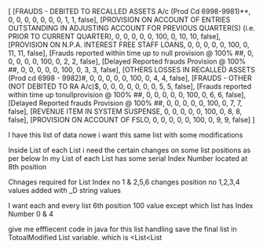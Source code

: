 [
[FRAUDS - DEBITED TO RECALLED ASSETS A/c (Prod Cd 6998-9981)**, 0, 0, 0, 0, 0, 0, 0, 1, 1, false], 
[PROVISION ON ACCOUNT OF ENTRIES OUTSTANDING IN ADJUSTING ACCOUNT FOR PREVIOUS QUARTER(S) (i.e. PRIOR TO CURRENT QUARTER), 0, 0, 0, 0, 0, 100, 0, 10, 10, false], 
[PROVISION ON N.P.A. INTEREST FREE STAFF LOANS, 0, 0, 0, 0, 0, 100, 0, 11, 11, false], 
[Frauds reported within time up to null provision @ 100% ##, 0, 0, 0, 0, 0, 100, 0, 2, 2, false], 
[Delayed Reported frauds Provision @ 100% ##, 0, 0, 0, 0, 0, 100, 0, 3, 3, false], 
[OTHERS LOSSES IN RECALLED ASSETS (Prod cd 6998 - 9982)#, 0, 0, 0, 0, 0, 100, 0, 4, 4, false], 
[FRAUDS - OTHER (NOT DEBITED TO RA A/c)$, 0, 0, 0, 0, 0, 0, 0, 5, 5, false], 
[Frauds reported within time up tonullprovision @ 100% ##, 0, 0, 0, 0, 0, 100, 0, 6, 6, false], 
[Delayed Reported frauds Provision @ 100% ##, 0, 0, 0, 0, 0, 100, 0, 7, 7, false],
[REVENUE ITEM IN SYSTEM SUSPENSE, 0, 0, 0, 0, 0, 100, 0, 8, 8, false], 
[PROVISION ON ACCOUNT OF FSLO, 0, 0, 0, 0, 0, 100, 0, 9, 9, false]
]


I have this list of data nowe i want this same list with some modifications 

Inside List of each List i need the certain changes on some list positions  as per below 
In my List of each List has some serial Index Number located at 8th position 

Chnages required for List Index no 1 & 2,5,6 changes position no 1,2,3,4 values added with _D string values 

I want each and every list 6th position 100 value except which list has Index Number 0 & 4

give me efffiecent code in java for this list handling
save the final list in TotoalModified List variable. which is <List<List<String>

